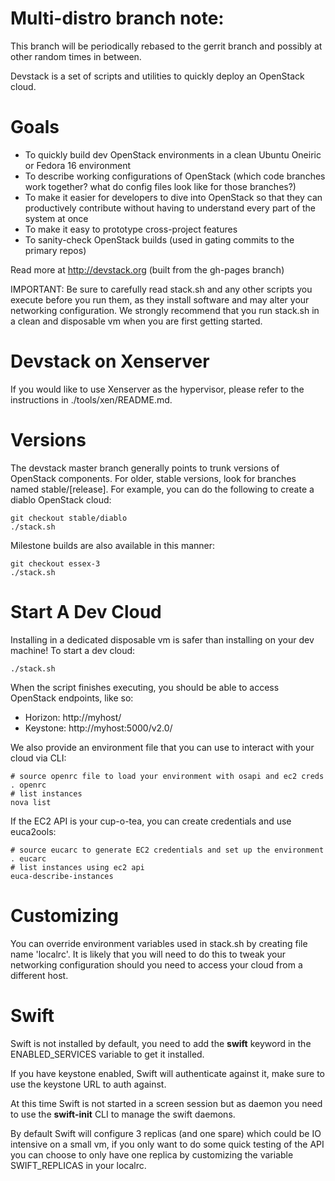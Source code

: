 # Multi-distro branch note:

This branch will be periodically rebased to the gerrit branch and possibly at other
random times in between.


Devstack is a set of scripts and utilities to quickly deploy an OpenStack cloud.

# Goals

* To quickly build dev OpenStack environments in a clean Ubuntu Oneiric or Fedora 16 environment
* To describe working configurations of OpenStack (which code branches work together?  what do config files look like for those branches?)
* To make it easier for developers to dive into OpenStack so that they can productively contribute without having to understand every part of the system at once
* To make it easy to prototype cross-project features
* To sanity-check OpenStack builds (used in gating commits to the primary repos)

Read more at http://devstack.org (built from the gh-pages branch)

IMPORTANT: Be sure to carefully read stack.sh and any other scripts you execute before you run them, as they install software and may alter your networking configuration.  We strongly recommend that you run stack.sh in a clean and disposable vm when you are first getting started.

# Devstack on Xenserver

If you would like to use Xenserver as the hypervisor, please refer to the instructions in ./tools/xen/README.md.

# Versions

The devstack master branch generally points to trunk versions of OpenStack components.  For older, stable versions, look for branches named stable/[release].  For example, you can do the following to create a diablo OpenStack cloud:

    git checkout stable/diablo
    ./stack.sh

Milestone builds are also available in this manner:

    git checkout essex-3
    ./stack.sh

# Start A Dev Cloud

Installing in a dedicated disposable vm is safer than installing on your dev machine!  To start a dev cloud:

    ./stack.sh

When the script finishes executing, you should be able to access OpenStack endpoints, like so:

* Horizon: http://myhost/
* Keystone: http://myhost:5000/v2.0/

We also provide an environment file that you can use to interact with your cloud via CLI:

    # source openrc file to load your environment with osapi and ec2 creds
    . openrc
    # list instances
    nova list

If the EC2 API is your cup-o-tea, you can create credentials and use euca2ools:

    # source eucarc to generate EC2 credentials and set up the environment
    . eucarc
    # list instances using ec2 api
    euca-describe-instances

# Customizing

You can override environment variables used in stack.sh by creating file name 'localrc'.  It is likely that you will need to do this to tweak your networking configuration should you need to access your cloud from a different host.

# Swift

Swift is not installed by default, you need to add the **swift** keyword in the ENABLED_SERVICES variable to get it installed.

If you have keystone enabled, Swift will authenticate against it, make sure to use the keystone URL to auth against.

At this time Swift is not started in a screen session but as daemon you need to use the **swift-init** CLI to manage the swift daemons.

By default Swift will configure 3 replicas (and one spare) which could be IO intensive on a small vm, if you only want to do some quick testing of the API you can choose to only have one replica by customizing the variable SWIFT_REPLICAS in your localrc.
